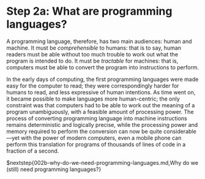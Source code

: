 # Step 2a: What are programming languages?

A programming language, therefore, has two main audiences: human and machine. It must be *comprehensible* to humans: that is to say, human readers must be able without too much trouble to work out what the program is intended to do. It must be *tractable* for machines: that is, computers must be able to convert the program into instructions to perform.

In the early days of computing, the first programming languages were made easy for the computer to read; they were correspondingly harder for humans to read, and less expressive of human intentions. As time went on, it became possible to make languages more human-centric; the only constraint was that computers had to be able to work out the meaning of a program unambiguously, with a feasible amount of processing power. The process of converting programming language into machine instructions remains deterministic and logically precise, while the processing power and memory required to perform the conversion can now be quite considerable—yet with the power of modern computers, even a mobile phone can perform this translation for programs of thousands of lines of code in a fraction of a second.

$nextstep{002b-why-do-we-need-programming-languages.md,Why do we (still) need programming languages?}